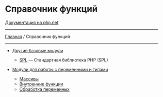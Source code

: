 # Справочник функций

[Документация на php.net](https://www.php.net/manual/ru/funcref.php)

---

[Главная](../README.md) / Справочник функций

---

-   [Другие базовые модули](./funcref/other.md)

    -   [SPL](./funcref/other/spl.md) — Стандартная библиотека PHP (SPL)

-   [Модули для работы с переменными и типами](./funcref/vartype.md)

    -   [Массивы](./funcref/vartype/array.md)
    -   [Внутренние функции](./funcref/vartype/other.md)
    -   [Обработка переменных](./funcref/vartype/var.md)
